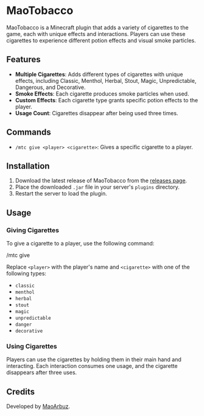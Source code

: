 # MaoTobacco

MaoTobacco is a Minecraft plugin that adds a variety of cigarettes to the game, each with unique effects and interactions. Players can use these cigarettes to experience different potion effects and visual smoke particles.

## Features

- **Multiple Cigarettes**: Adds different types of cigarettes with unique effects, including Classic, Menthol, Herbal, Stout, Magic, Unpredictable, Dangerous, and Decorative.
- **Smoke Effects**: Each cigarette produces smoke particles when used.
- **Custom Effects**: Each cigarette type grants specific potion effects to the player.
- **Usage Count**: Cigarettes disappear after being used three times.

## Commands

- `/mtc give <player> <cigarette>`: Gives a specific cigarette to a player.

## Installation

1. Download the latest release of MaoTobacco from the [releases page](https://github.com/your-repo/MaoTobacco/releases).
2. Place the downloaded `.jar` file in your server's `plugins` directory.
3. Restart the server to load the plugin.

## Usage

### Giving Cigarettes

To give a cigarette to a player, use the following command:

/mtc give <player> <cigarette>

Replace `<player>` with the player's name and `<cigarette>` with one of the following types:

- `classic`
- `menthol`
- `herbal`
- `stout`
- `magic`
- `unpredictable`
- `danger`
- `decorative`

### Using Cigarettes

Players can use the cigarettes by holding them in their main hand and interacting. Each interaction consumes one usage, and the cigarette disappears after three uses.

## Credits

Developed by [MaoArbuz](https://github.com/maoarbuz).
